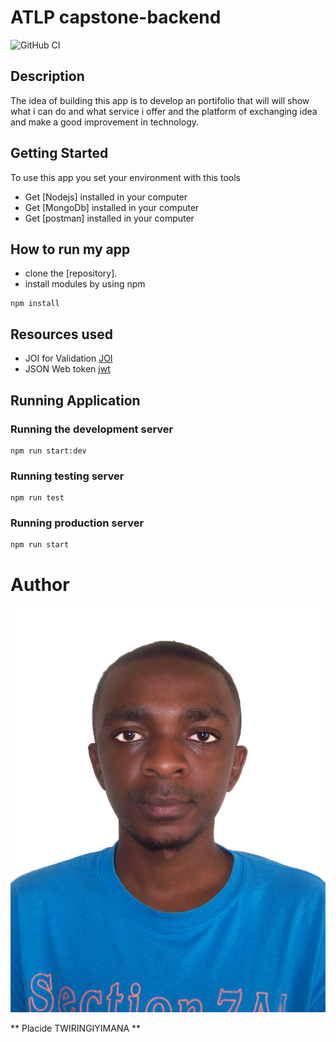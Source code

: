 #  ATLP capstone-backend

![GitHub CI](https://github.com/Placide123/capstone-backend/actions/workflows/main.yml/badge.svg)

## Description

The idea of building this app is to develop an portifolio that will will show what i can do and what service i offer and the platform of exchanging idea and make a good improvement in technology.

## Getting Started

To use this app you set your environment with this tools

- Get [Nodejs] installed in your computer
- Get [MongoDb] installed in your computer
- Get [postman] installed in your computer

## How to run my app

- clone the [repository].
- install modules by using npm
```
npm install

```

## Resources used

- JOI for Validation [JOI](joi.dev)
- JSON Web token [jwt](https://jwt.io/)

## Running Application

### Running the development server 
```
npm run start:dev

```

### Running testing server

```
npm run test

```

### Running production server

```
npm run start

```

# Author

![This is an image](https://github.com/Placide123/capstone-frontend/blob/main/image/218000884.jpg)

**
Placide TWIRINGIYIMANA
**
